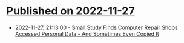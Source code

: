 # [Published on 2022-11-27](index.md)

* [2022-11-27, 21:13:00](https://yro.slashdot.org/story/22/11/27/2057221/small-study-finds-computer-repair-shops-accessed-personal-data---and-sometimes-even-copied-it?utm_source=rss1.0mainlinkanon&utm_medium=feed) - [Small Study Finds Computer Repair Shops Accessed Personal Data - And Sometimes Even Copied It](https://yro.slashdot.org/story/22/11/27/2057221/small-study-finds-computer-repair-shops-accessed-personal-data---and-sometimes-even-copied-it?utm_source=rss1.0mainlinkanon&utm_medium=feed)
